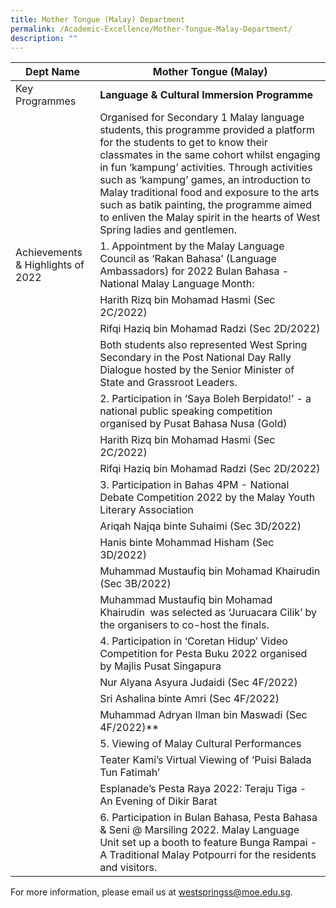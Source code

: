 ```yaml
---
title: Mother Tongue (Malay) Department
permalink: /Academic-Excellence/Mother-Tongue-Malay-Department/
description: ""
---
```


| Dept Name 	| Mother Tongue (Malay) 	|
| - | - |
| Key Programmes 	| **Language & Cultural Immersion Programme** 	|
|  	| Organised for Secondary 1 Malay language students, this programme provided a platform for the students to get to know their classmates in the same cohort whilst engaging in fun ‘kampung’ activities. Through activities such as ‘kampung’ games, an introduction to Malay traditional food and exposure to the arts such as batik painting, the programme aimed to enliven the Malay spirit in the hearts of West Spring ladies and gentlemen. 	|
| Achievements & Highlights of 2022 	|  1. Appointment by the Malay Language Council as ‘Rakan Bahasa’ (Language Ambassadors) for 2022 Bulan Bahasa - National Malay Language Month:
|| Harith Rizq bin Mohamad Hasmi (Sec 2C/2022) 
|| Rifqi Haziq bin Mohamad Radzi (Sec 2D/2022)
|| Both students also represented West Spring Secondary in the Post National Day Rally Dialogue hosted by the Senior Minister of State and Grassroot Leaders.|
||2. Participation in ‘Saya Boleh Berpidato!’ - a national public speaking competition organised by Pusat Bahasa Nusa (Gold)
|| Harith Rizq bin Mohamad Hasmi (Sec 2C/2022)
|| Rifqi Haziq bin Mohamad Radzi (Sec 2D/2022)
||3. Participation in Bahas 4PM - National Debate Competition 2022 by the Malay Youth Literary Association 
||Ariqah Najqa binte Suhaimi (Sec 3D/2022)
||Hanis binte Mohammad Hisham (Sec 3D/2022) 
||Muhammad Mustaufiq bin Mohamad Khairudin (Sec 3B/2022) 
||Muhammad Mustaufiq bin Mohamad Khairudin  was selected as ‘Juruacara Cilik’ by the organisers to co-host the finals.
||4. Participation in ‘Coretan Hidup’ Video Competition for Pesta Buku 2022 organised by Majlis Pusat Singapura |
|| Nur Alyana Asyura Judaidi (Sec 4F/2022) 
|| Sri Ashalina binte Amri (Sec 4F/2022) 
|| Muhammad Adryan Ilman bin Maswadi (Sec 4F/2022)**
||5. Viewing of Malay Cultural Performances
||Teater Kami’s Virtual Viewing of ‘Puisi Balada Tun Fatimah’
||Esplanade’s Pesta Raya 2022: Teraju Tiga - An Evening of Dikir Barat
||6. Participation in Bulan Bahasa, Pesta Bahasa & Seni @ Marsiling 2022. Malay Language Unit set up a booth to feature Bunga Rampai - A Traditional Malay Potpourri for the residents and visitors.|

For more information, please email us at [westspringss@moe.edu.sg](http://westspringss.moe.edu.sg/).